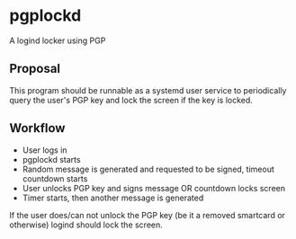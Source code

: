 # pgplockd
A logind locker using PGP

## Proposal
This program should be runnable as a systemd user service to periodically query the user's PGP key and lock the screen if the key is locked.

## Workflow
* User logs in
* pgplockd starts
* Random message is generated and requested to be signed, timeout countdown starts
* User unlocks PGP key and signs message OR countdown locks screen
* Timer starts, then another message is generated


If the user does/can not unlock the PGP key (be it a removed smartcard or otherwise) logind should lock the screen.